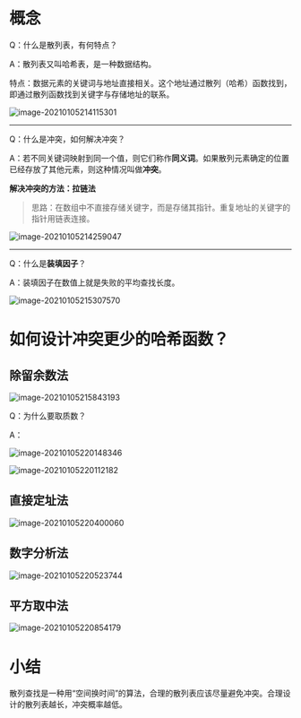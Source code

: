 # 概念

Q：什么是散列表，有何特点？

A：散列表又叫哈希表，是一种数据结构。

特点：数据元素的关键词与地址直接相关。这个地址通过散列（哈希）函数找到，即通过散列函数找到关键字与存储地址的联系。

![image-20210105214115301](https://gitee.com/llillz/images/raw/master/image-20210105214115301.png)

---

Q：什么是冲突，如何解决冲突？

A：若不同关键词映射到同一个值，则它们称作**同义词**。如果散列元素确定的位置已经存放了其他元素，则这种情况叫做**冲突**。



**解决冲突的方法：拉链法**

>   思路：在数组中不直接存储关键字，而是存储其指针。重复地址的关键字的指针用链表连接。

![image-20210105214259047](https://gitee.com/llillz/images/raw/master/image-20210105214259047.png)



---

Q：什么是**装填因子**？

A：装填因子在数值上就是失败的平均查找长度。

![image-20210105215307570](https://gitee.com/llillz/images/raw/master/image-20210105215307570.png)

# 如何设计冲突更少的哈希函数？

## 除留余数法

![image-20210105215843193](https://gitee.com/llillz/images/raw/master/image-20210105215843193.png)



Q：为什么要取质数？

A：

![image-20210105220148346](https://gitee.com/llillz/images/raw/master/image-20210105220148346.png)

![image-20210105220112182](https://gitee.com/llillz/images/raw/master/image-20210105220112182.png)



## 直接定址法

![image-20210105220400060](https://gitee.com/llillz/images/raw/master/image-20210105220400060.png)



## 数字分析法

![image-20210105220523744](https://gitee.com/llillz/images/raw/master/image-20210105220523744.png)



## 平方取中法

![image-20210105220854179](https://gitee.com/llillz/images/raw/master/image-20210105220854179.png)



# 小结

散列查找是一种用“空间换时间”的算法，合理的散列表应该尽量避免冲突。合理设计的散列表越长，冲突概率越低。